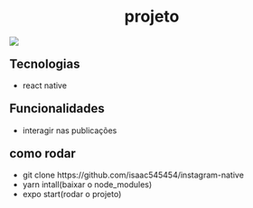 <h1 style="text-align: center">projeto</h1>

<img src="20221024_124156.gif">
 


<h2 style="margin-top: 20px">Tecnologias</h2>
<ul>
  <li>react native</li>
</ul>

<h2 style="margin-top: 20px">Funcionalidades</h2>
<ul>
  <li>interagir nas publicações</li>
</ul>

<h2 style="margin-top: 20px">como rodar</h2>
<ul>
   <li>git clone https://github.com/isaac545454/instagram-native</li>
   <li>yarn intall(baixar o node_modules)</li> 
   <li>expo start(rodar o projeto)</li> 
</ul>
 
